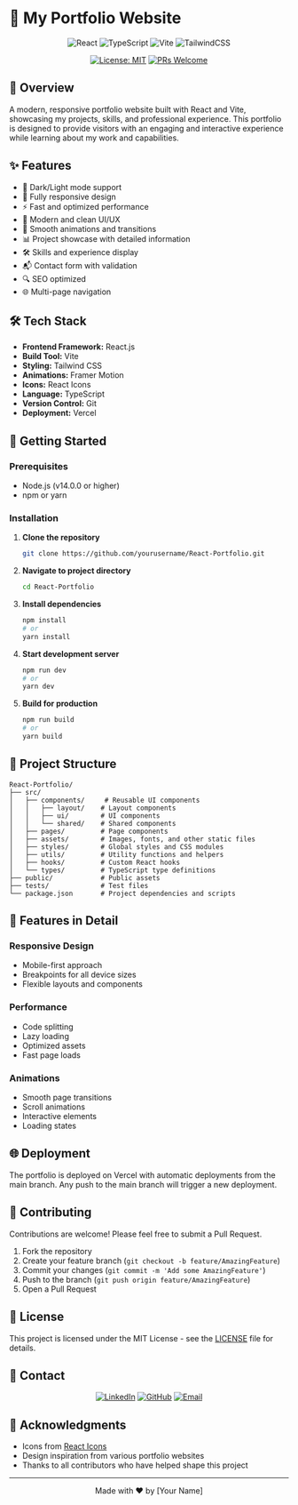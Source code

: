 # 🚀 My Portfolio Website

<div align="center">

![React](https://img.shields.io/badge/React-20232A?style=for-the-badge&logo=react&logoColor=61DAFB)
![TypeScript](https://img.shields.io/badge/TypeScript-007ACC?style=for-the-badge&logo=typescript&logoColor=white)
![Vite](https://img.shields.io/badge/Vite-646CFF?style=for-the-badge&logo=vite&logoColor=white)
![TailwindCSS](https://img.shields.io/badge/Tailwind_CSS-38B2AC?style=for-the-badge&logo=tailwind-css&logoColor=white)

[![License: MIT](https://img.shields.io/badge/License-MIT-yellow.svg?style=for-the-badge)](https://opensource.org/licenses/MIT)
[![PRs Welcome](https://img.shields.io/badge/PRs-welcome-brightgreen.svg?style=for-the-badge)](http://makeapullrequest.com)

</div>

## 📝 Overview

A modern, responsive portfolio website built with React and Vite, showcasing my projects, skills, and professional experience. This portfolio is designed to provide visitors with an engaging and interactive experience while learning about my work and capabilities.

## ✨ Features

- 🌙 Dark/Light mode support
- 📱 Fully responsive design
- ⚡ Fast and optimized performance
- 🎨 Modern and clean UI/UX
- 🔄 Smooth animations and transitions
- 📊 Project showcase with detailed information
- 🛠️ Skills and experience display
- 📬 Contact form with validation
- 🔍 SEO optimized
- 🌐 Multi-page navigation

## 🛠️ Tech Stack

- **Frontend Framework:** React.js
- **Build Tool:** Vite
- **Styling:** Tailwind CSS
- **Animations:** Framer Motion
- **Icons:** React Icons
- **Language:** TypeScript
- **Version Control:** Git
- **Deployment:** Vercel

## 🚀 Getting Started

### Prerequisites

- Node.js (v14.0.0 or higher)
- npm or yarn

### Installation

1. **Clone the repository**
   ```bash
   git clone https://github.com/yourusername/React-Portfolio.git
   ```

2. **Navigate to project directory**
   ```bash
   cd React-Portfolio
   ```

3. **Install dependencies**
   ```bash
   npm install
   # or
   yarn install
   ```

4. **Start development server**
   ```bash
   npm run dev
   # or
   yarn dev
   ```

5. **Build for production**
   ```bash
   npm run build
   # or
   yarn build
   ```

## 📁 Project Structure

```
React-Portfolio/
├── src/
│   ├── components/     # Reusable UI components
│   │   ├── layout/    # Layout components
│   │   ├── ui/        # UI components
│   │   └── shared/    # Shared components
│   ├── pages/         # Page components
│   ├── assets/        # Images, fonts, and other static files
│   ├── styles/        # Global styles and CSS modules
│   ├── utils/         # Utility functions and helpers
│   ├── hooks/         # Custom React hooks
│   └── types/         # TypeScript type definitions
├── public/            # Public assets
├── tests/             # Test files
└── package.json       # Project dependencies and scripts
```

## 🎨 Features in Detail

### Responsive Design
- Mobile-first approach
- Breakpoints for all device sizes
- Flexible layouts and components

### Performance
- Code splitting
- Lazy loading
- Optimized assets
- Fast page loads

### Animations
- Smooth page transitions
- Scroll animations
- Interactive elements
- Loading states

## 🌐 Deployment

The portfolio is deployed on Vercel with automatic deployments from the main branch. Any push to the main branch will trigger a new deployment.

## 🤝 Contributing

Contributions are welcome! Please feel free to submit a Pull Request.

1. Fork the repository
2. Create your feature branch (`git checkout -b feature/AmazingFeature`)
3. Commit your changes (`git commit -m 'Add some AmazingFeature'`)
4. Push to the branch (`git push origin feature/AmazingFeature`)
5. Open a Pull Request

## 📝 License

This project is licensed under the MIT License - see the [LICENSE](LICENSE) file for details.

## 👥 Contact

<div align="center">

[![LinkedIn](https://img.shields.io/badge/LinkedIn-0077B5?style=for-the-badge&logo=linkedin&logoColor=white)](https://linkedin.com/in/yourusername)
[![GitHub](https://img.shields.io/badge/GitHub-100000?style=for-the-badge&logo=github&logoColor=white)](https://github.com/yourusername)
[![Email](https://img.shields.io/badge/Email-D14836?style=for-the-badge&logo=gmail&logoColor=white)](mailto:your.email@example.com)

</div>

## 🙏 Acknowledgments

- Icons from [React Icons](https://react-icons.github.io/react-icons/)
- Design inspiration from various portfolio websites
- Thanks to all contributors who have helped shape this project

---

<div align="center">
Made with ❤️ by [Your Name]
</div>
